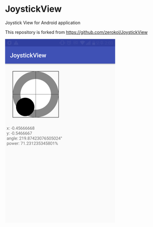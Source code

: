 # JoystickView
Joystick View for Android application

This repository is forked from https://github.com/zerokol/JoystickView

![capture](/capture.png)
